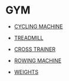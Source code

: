 # GYM

- [CYCLING MACHINE]()
- [TREADMILL]()
- [CROSS TRAINER]()
- [ROWING MACHINE]()

- [WEIGHTS]()